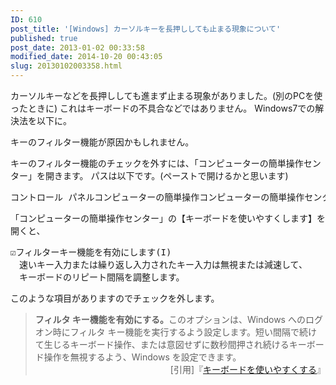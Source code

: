 ```yaml
---
ID: 610
post_title: '[Windows] カーソルキーを長押ししても止まる現象について'
published: true
post_date: 2013-01-02 00:33:58
modified_date: 2014-10-20 00:43:05
slug: 20130102003358.html
---
```

カーソルキーなどを長押ししても進まず止まる現象がありました。<span class="text-muted">(別のPCを使ったときに)</span>
これはキーボードの不具合などではありません。
Windows7での解決法を以下に。
<!--more-->
キーのフィルター機能が原因かもしれません。

キーのフィルター機能のチェックを外すには、「コンピューターの簡単操作センター」を開きます。
パスは以下です。(ペーストで開けるかと思います)
<pre>コントロール パネルコンピューターの簡単操作コンピューターの簡単操作センターキーボードを使いやすくします</pre>

「コンピューターの簡単操作センター」の【キーボードを使いやすくします】を開くと、
<pre>
☑フィルターキー機能を有効にします(I)
　速いキー入力または繰り返し入力されたキー入力は無視または減速して、
　キーボードのリピート間隔を調整します。
</pre>
このような項目がありますのでチェックを外します。

<blockquote><b>フィルタ キー機能を有効にする。</b>このオプションは、Windows へのログオン時にフィルタ キー機能を実行するよう設定します。短い間隔で続けて生じるキーボード操作、または意図せずに数秒間押され続けるキーボード操作を無視するよう、Windows を設定できます。
<div align="right">[引用]『<a href="http://windows.microsoft.com/ja-JP/windows-vista/Make-the-keyboard-easier-to-use" target="_blank">キーボードを使いやすくする</a>』</div></blockquote>